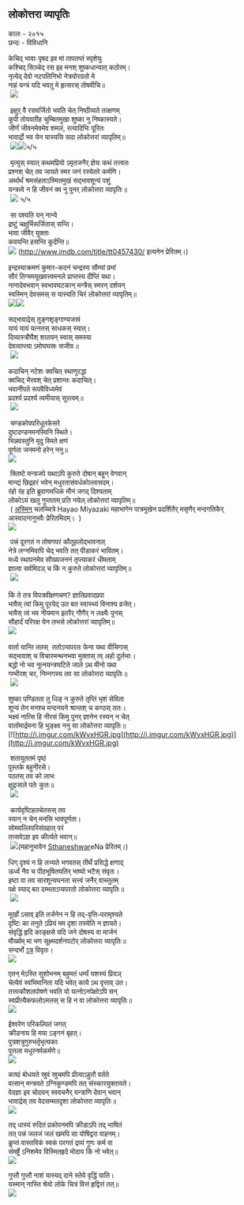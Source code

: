 ## लोकोत्तरा व्यापृतिः  
    
कालः \- २०१५  
छन्दः \- विविधानि  

केचिद् भावाः पृषद इव मां तापतप्तं स्पृशेयुः  
कश्चिद् सिञ्चेद् रस इह मनश् शुष्कधान्यात् कठोरम्।  
नृत्येद् देवो नटपतिनिभो नेत्रयोरग्रतो मे  
नाहं यन्त्रं यदि भवतु मे हृत्सरस् तोषवीचि॥  
 [![](http://i.imgur.com/Xx4shEo.jpg)](http://i.imgur.com/Xx4shEo.jpg)  

 इक्षुर् वै रसवर्जितो भवति चेत् निष्ठीव्यते तत्क्षणम्  
कूपी तोयवतीह चुम्बितमुखा शुष्का नु निष्कास्यते।  
जीर्णं जीवनमेवमेव शमलं, रत्यादिभिः पूरितः  
भावार्द्रो भव येन यास्यसि सदा लोकोत्तरां व्यापृतिम्॥  
 [![](http://i.imgur.com/RHDDzT3.png)](http://i.imgur.com/RHDDzT3.png)![](http://i.imgur.com/lgXetd8.jpg)५/५  

 मृत्युस् स्यात् कथमप्रियो ऽमृतजनैर् ज्ञेयः‌ कथं तत्त्वतः  
प्रश्नश् चेत् तव जायते स्मर जनं रस्येतरे कर्मणि।   
अर्थार्थं श्रमसंहताऽस्मितमुखं सद्भावशून्यं पशुं  
यन्त्रत्वे न हि जीवनं क्व नु पुनर् लोकोत्तरा व्यापृतिः॥  
 ![](http://i.imgur.com/FsmHEc6.jpg) ५/५  

 सा पश्यति यन् नान्ये  
द्रष्टुं चक्षुर्भिरूर्जितास् सन्ति।  
भावा जीवैर् युक्ताः  
कवयन्ति हसन्ति कूर्दन्ति॥  
[![](http://i.imgur.com/QssQxNZ.jpg)](http://i.imgur.com/QssQxNZ.jpg) (http://www.imdb.com/title/tt0457430/ इत्यनेन प्रेरितम्।)  

इन्द्रस्याक्रमणं कुमार-कदनं चन्द्रस्य सौम्यां प्रभां  
सौरं तिग्ममयूखवत्त्वमनले प्राप्तस्य दीप्तिं यथा।  
नानादेवभवान् स्वभावघटकान् मन्त्रैस् स्मरन् दर्शयन्  
स्वस्मिन् देवसमस् स यास्यति चिरं लोकोत्तरां व्यापृतिम्॥  
[![](http://i.imgur.com/wl92VNH.jpg)](http://i.imgur.com/wl92VNH.jpg)![](http://i.imgur.com/tsQD3L4.jpg)   

सद्भावाद्रेस् तुङ्गशृङ्गाण्यजस्रं  
यायं यायं यत्नतस् साधकस् स्यात्।  
दिव्यास्त्रौघैश् शातयन् स्वास् समस्या  
देवत्वाप्त्या ऽमोघघस्रः सजीवः॥  
 [![](http://i.imgur.com/ZU9RWz1.jpg)](http://i.imgur.com/ZU9RWz1.jpg)  

कदाचिन् नटेशः क्वचित् स्थाणुरद्धा  
क्वचिद् भैरवश् चेत् प्रशान्तः कदाचित्।  
भवानीपते रूपवैविध्यमेवं  
प्रदर्श्य प्रदर्श्य त्वमीयास् सुरत्वम्॥  
 [![](http://i.imgur.com/PG646gG.png)](http://i.imgur.com/PG646gG.png)  

 चण्डकोपपरिधूतकेसरे  
दुष्टदण्डनमनस्विनि स्थिते।  
भिन्नवस्तुनि मृदु स्मिते क्षणं  
पूर्णता जनमनो हरेन् ननु॥     
[![](http://i.imgur.com/LvvmFqp.jpg)](http://i.imgur.com/LvvmFqp.jpg)  

 क्लिष्टे मन्त्रजपे यथाऽपि कुरुते दोषान् बहून् वेगवान्  
मान्द्यं छिद्रहरं भवेन् मधुरतासंवर्धकोल्लासदम्।  
रंहो रंह इति ब्रुवाणमधिकं मौनं जगद् दिश्यताम्  
लोकोऽयं खलु गुप्तताम् प्रति नयेल् लोकोत्तरां व्यापृतिम्॥  
 ( [अस्मिन्](https://www.youtube.com/watch?v=6zhLBe319KE) चलच्चित्रे Hayao Miyazaki महाभागेन पात्रमुखेन प्रदर्शितैर् मसृणैर् मन्दगतिकैर् आस्वादनानुभवैः प्रेरितमिदम्।  )    
[![](http://i.imgur.com/W4sNfcZ.jpg)](http://i.imgur.com/W4sNfcZ.jpg)  

 पत्त्रं दूरगतं न तोषणपरं कौतूहलोद्भावनात्  
नेत्रे लग्नमिवापि चेद् भवति तत् पीडाकरं‌ भावितम्।  
मध्ये स्थापनमेव सौख्यजननं तृप्त्याकरं धीमताम्  
ज्ञात्वा सर्वमिदञ् च किं न कुरुते लोकोत्तरां व्यापृतिम्॥  
 ![](http://i.imgur.com/UTVtvJ6.jpg)  
     
किं ते तत्र विपत्रवीक्षणचण? ज्ञातिप्रवादप्रपा  
भावैस् त्वां किमु पूरयेद् उत बत स्वास्थ्यं विनाश्य व्रजेत्।  
भावैस् त्वं भव नीयमान इतरैर् गौणैर् न लक्ष्यैः‌ पुनस्  
सौहार्दं परिरक्ष येन लभसे लोकोत्तरां व्यापृतिम्॥     
[![](http://i.imgur.com/v4beRBr.jpg)](http://i.imgur.com/v4beRBr.jpg)  
   
वार्ता यान्ति ततस्  ततोऽप्यपरतः फेना यथा वीचिगास्   
सद्भावाश् च विचारमन्थनभवा मुक्तास् त्व् अहो दुर्लभाः।  
बद्धो नो भव नूत्नयन्त्रघटिते जाले ऽथ मीनो यथा  
गम्भीरश् चर, निम्नगस्य तव सा लोकोत्तरा व्यापृतिः॥  
 [![](http://i.imgur.com/IIEadxg.jpg)](http://i.imgur.com/IIEadxg.jpg)  

शुष्का पण्डितता तु धिङ् न कुरुते तृप्तिं भृशं सेविता  
शून्यं‌ तेन मनश्च मन्दनयने श्रान्तश् च कण्ठस् ततः।  
भक्ष्यं नात्सि हि नीरसं किमु पुनर् ज्ञानेन रस्यन् न चेत्  
वार्तामार्द्रमना हि भुङ्क्ष्व ननु सा लोकोत्तरा व्यापृतिः॥     
[![http://i.imgur.com/kWvxHGR.jpg](http://i.imgur.com/kWvxHGR.jpg)](http://i.imgur.com/kWvxHGR.jpg)  

 शतायुततमं पृष्ठं  
पुस्तके बहुनीरसे।  
पठतस् तव को लाभः  
क्षुद्रजाले पतेः कुतः॥  
 [![](http://i.imgur.com/v4beRBr.jpg)](http://i.imgur.com/v4beRBr.jpg)  

 कार्यवृष्टिहतचेतसस् तव   
स्यान् न चेन् मनसि भावपूर्णता।   
सोमवल्लिपरिसंग्रहात् परं   
तत्सवेऽज्ञ इव कीर्त्यते भवान्॥  
 [![](http://i.imgur.com/lgG83kU.jpg)](http://i.imgur.com/lgG83kU.jpg)(महानुभावेन [Sthaneshwar](https://www.facebook.com/sthaneshwar.timalsina)eNa प्रेरितम्।)  

धिग् दृश्यं न हि लभ्यते भगवतस् तीर्थे प्रसिद्धे क्षणाद्  
ऊर्ध्वं नैव च पीठभूषितयतिर् भाष्यो भटैस् संवृतः।   
इष्टा वा तव सारशून्यघनता सत्त्वं जनैर् वास्तुतम्  
पक्षे स्याद् बत दम्भताऽप्यपरतो लोकोत्तरा व्यापृतिः॥  
 [![](http://i.imgur.com/zOdt8Xf.jpg)](http://i.imgur.com/zOdt8Xf.jpg)  

मूर्खो ऽसाव् इति तर्जनेन न हि तद्-वृत्तिᳶपरामृश्यते  
दृष्टिः का तनुते ऽप्रियं मम दृशा तस्येति न ज्ञायते।  
संवृद्धिं हृदि काङ्क्षसे यदि जने दोषस्य वा मार्जनं  
मौर्ख्यम् मा भण सूक्ष्मदर्शनपटोर् लोकोत्तरा व्यापृतिः॥  
सन्दर्भो [ऽत्र](https://agnimaan.wordpress.com/2015/07/04/what-an-idiot-vs-he-does-that-because-in-his-view/) विवृतः।    
[![](http://i.imgur.com/DUEOmjQ.jpg)](http://i.imgur.com/DUEOmjQ.jpg)  

एतन् मेऽस्ति सुशोभनम् बहुमतं धर्म्यं यशस्यं प्रियञ्  
चेत्येवं स्वभिमानिता यदि भवेत् काये ऽथ वृत्ताव् उत।  
तत्तत्कौशलपोषणे भवति यो यत्नोऽनपेक्षोऽपि सन्  
स्वप्रीत्यैकफलोऽमलस् स हि न वा लोकोत्तरा व्यापृतिः॥  
[![](http://i.imgur.com/5v5jqvO.png)](http://i.imgur.com/5v5jqvO.png)  

ईश्वरेण परिकल्पितं जगत्  
क्रीडनाय हि मया ऽङ्गनं बृहत्।  
पुत्रशत्रुगुरुभर्तृभृत्यकाः  
पुत्तला मधुरनर्मकर्मणे॥  
[![](http://i.imgur.com/z3Z32jR.jpg)](http://i.imgur.com/z3Z32jR.jpg)  

काष्ठं बोधयते स्रुवं स्रुचमपि प्रीत्वाऽहुतौ वर्तते  
वत्सान् मन्त्रयते ऽग्निकुण्डमपि तत् संस्कारयुक्तायते।  
वेदज्ञा इव चोदयन् स्ववचनैर् यन्त्राणि देवान् भवान्  
भावार्द्रस् तव वेदसम्मतदृशा लोकोत्तरा व्यापृतिः॥  
[![](http://i.imgur.com/B6A8Auu.jpg)](http://i.imgur.com/B6A8Auu.jpg)  

तद् धास्यं रुदितं प्रकोपनमपि क्रीडाऽपि तद् भाषितं  
तत् पत्त्रं जलजं जलं खमपि सा योषिद्वरा वाहनम्।  
कॢप्तं वास्तविकं स्वकं परगतं द्रव्यं गुणः कर्म वा  
संमर्ष्ट्रे ऽनिशमेव विस्मितहृदे मोदाय किं नो भवेत्॥  
[![](http://i2.2photo.ru/f/7/333339.jpg)](http://i2.2photo.ru/f/7/333339.jpg)  

गुप्तौ गुप्तौ नाशं यास्यद् दाने स्तेये वृद्धिं याति।  
यस्मान् नास्ति श्रेयो लोके चित्रं वित्तं हृद्वित्तं तत्॥  
[![](http://i.imgur.com/cHDHAWW.jpg)](http://i.imgur.com/cHDHAWW.jpg)  
    
